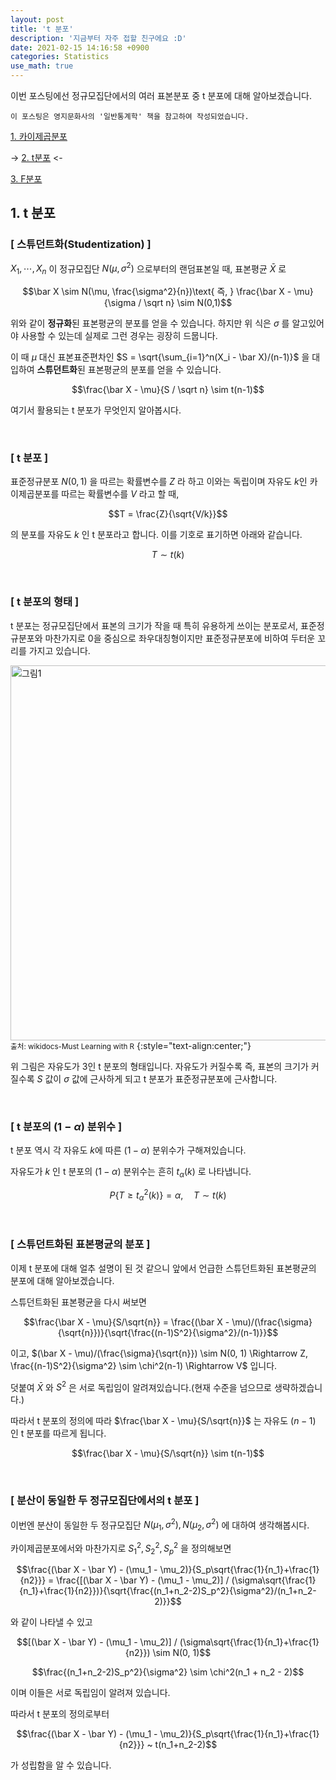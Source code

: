 ```yaml
---
layout: post
title: 't 분포'
description: '지금부터 자주 접할 친구에요 :D'
date: 2021-02-15 14:16:58 +0900
categories: Statistics
use_math: true
---
```

이번 포스팅에선 정규모집단에서의 여러 표본분포 중 t 분포에 대해 알아보겠습니다. 

    이 포스팅은 영지문화사의 '일반통계학' 책을 참고하여 작성되었습니다.

[1. 카이제곱분포][카이]

-> [2. t분포][티] <-

[3. F분포][엪]

## 1. t 분포

### [ 스튜던트화(Studentization) ]

$X_1, \cdots, X_n$ 이 정규모집단 $N(\mu, \sigma^2)$ 으로부터의 랜덤표본일 때, 표본평균 $\bar X$ 로

$$\bar X \sim N(\mu, \frac{\sigma^2}{n})\text{ 즉, } \frac{\bar X - \mu}{\sigma / \sqrt n} \sim N(0,1)$$

위와 같이 **정규화**된 표본평균의 분포를 얻을 수 있습니다. 하지만 위 식은 $\sigma$ 를 알고있어야 사용할 수 있는데 실제로 그런 경우는 굉장히 드뭅니다.

이 때 $\mu$ 대신 표본표준편차인 $S = \sqrt{\sum_{i=1}^n(X_i - \bar X)/(n-1)}$ 을 대입하여 **스튜던트화**된 표본평균의 분포를 얻을 수 있습니다.

$$\frac{\bar X - \mu}{S / \sqrt n} \sim t(n-1)$$

여기서 활용되는 t 분포가 무엇인지 알아봅시다.

<br>

### [ t 분포 ]

표준정규분포 $N(0,1)$ 을 따르는 확률변수를 $Z$ 라 하고 이와는 독립이며 자유도 $k$인 카이제곱분포를 따르는 확률변수를 $V$ 라고 할 때,

$$T = \frac{Z}{\sqrt{V/k}}$$

의 분포를 자유도 $k$ 인 t 분포라고 합니다. 이를 기호로 표기하면 아래와 같습니다.

$$T \sim t(k)$$

<br>

### [ t 분포의 형태 ]

t 분포는 정규모집단에서 표본의 크기가 작을 때 특히 유용하게 쓰이는 분포로서, 표준정규분포와 마찬가지로 0을 중심으로 좌우대칭형이지만 표준정규분포에 비하여 두터운 꼬리를 가지고 있습니다.

<img src="https://wikidocs.net/images/page/73465/T-DIST_3.PNG" alt="그림1" width=600/><br>
<small>출처: wikidocs-Must Learning with R</small>
{:style="text-align:center;"}

위 그림은 자유도가 3인 t 분포의 형태입니다. 자유도가 커질수록 즉, 표본의 크기가 커질수록 $S$ 값이 $\sigma$ 값에 근사하게 되고 t 분포가 표준정규분포에 근사합니다.

<br>

### [ t 분포의 $(1-\alpha)$ 분위수 ]

t 분포 역시 각 자유도 $k$에 따른 $(1-\alpha)$ 분위수가 구해져있습니다.

자유도가 $k$ 인 t 분포의 $(1-\alpha)$ 분위수는 흔히 $t_\alpha(k)$ 로 나타냅니다.

$$P\{T \ge t_\alpha^2(k)\} = \alpha, \quad T\sim t(k)$$

<br>

### [ 스튜던트화된 표본평균의 분포 ]

이제 t 분포에 대해 얼추 설명이 된 것 같으니 앞에서 언급한 스튜던트화된 표본평균의 분포에 대해 알아보겠습니다.

스튜던트화된 표본평균을 다시 써보면

$$\frac{\bar X - \mu}{S/\sqrt{n}} = \frac{(\bar X - \mu)/(\frac{\sigma}{\sqrt{n}})}{\sqrt{\frac{(n-1)S^2}{\sigma^2}/(n-1)}}$$

이고, $(\bar X - \mu)/(\frac{\sigma}{\sqrt{n}}) \sim N(0, 1) \Rightarrow Z, \frac{(n-1)S^2}{\sigma^2} \sim \chi^2(n-1) \Rightarrow V$ 입니다.

덧붙여 $\bar X$ 와 $S^2$ 은 서로 독립임이 알려져있습니다.(현재 수준을 넘으므로 생략하겠습니다.)

따라서 t 분포의 정의에 따라 $\frac{\bar X - \mu}{S/\sqrt{n}}$ 는 자유도 $(n-1)$ 인 t 분포를 따르게 됩니다.

$$\frac{\bar X - \mu}{S/\sqrt{n}} \sim t(n-1)$$

<br>

### [ 분산이 동일한 두 정규모집단에서의 t 분포 ]

이번엔 분산이 동일한 두 정규모집단 $N(\mu_1, \sigma^2), N(\mu_2, \sigma^2)$ 에 대하여 생각해봅시다.

카이제곱분포에서와 마찬가지로 $S_1^2, S_2^2, S_p^2$ 을 정의해보면

$$\frac{(\bar X - \bar Y) - (\mu_1 - \mu_2)}{S_p\sqrt{\frac{1}{n_1}+\frac{1}{n2}}} = \frac{[(\bar X - \bar Y) - (\mu_1 - \mu_2)] / (\sigma\sqrt{\frac{1}{n_1}+\frac{1}{n2}})}{\sqrt{\frac{(n_1+n_2-2)S_p^2}{\sigma^2}/(n_1+n_2-2)}}$$

와 같이 나타낼 수 있고

$$[(\bar X - \bar Y) - (\mu_1 - \mu_2)] / (\sigma\sqrt{\frac{1}{n_1}+\frac{1}{n2}}) \sim N(0, 1)$$

$$\frac{(n_1+n_2-2)S_p^2}{\sigma^2} \sim \chi^2(n_1 + n_2 - 2)$$

이며 이들은 서로 독립임이 알려져 있습니다.

따라서 t 분포의 정의로부터

$$\frac{(\bar X - \bar Y) - (\mu_1 - \mu_2)}{S_p\sqrt{\frac{1}{n_1}+\frac{1}{n2}}} ~ t(n_1+n_2-2)$$

가 성립함을 알 수 있습니다.


[카이]: /posts/post-49
[티]: /posts/post-50
[엪]: #